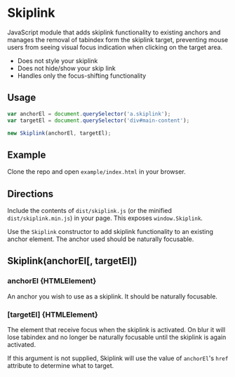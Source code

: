 # Skiplink

JavaScript module that adds skiplink functionality to existing anchors and manages the removal of tabindex form the skiplink target, preventing mouse users from seeing visual focus indication when clicking on the target area.

- Does not style your skiplink
- Does not hide/show your skip link
- Handles only the focus-shifting functionality

## Usage

```js
var anchorEl = document.querySelector('a.skiplink');
var targetEl = document.querySelector('div#main-content');

new Skiplink(anchorEl, targetEl);
```

## Example

Clone the repo and open `example/index.html` in your browser.

## Directions

Include the contents of `dist/skiplink.js` (or the minified `dist/skiplink.min.js`) in your page. This exposes `window.Skiplink`.

Use the `Skiplink` constructor to add skiplink functionality to an existing anchor element. The anchor used should be naturally focusable.

## Skiplink(anchorEl[, targetEl])

### anchorEl {HTMLElement}

An anchor you wish to use as a skiplink. It should be naturally focusable.

### [targetEl] {HTMLElement}

The element that receive focus when the skiplink is activated. On blur it will lose tabindex and no longer be naturally focusable until the skiplink is again activated.

If this argument is not supplied, Skiplink will use the value of `anchorEl`'s `href` attribute to determine what to target.
